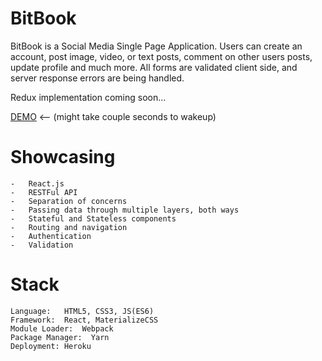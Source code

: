 # BitBook
BitBook is a Social Media Single Page Application. Users can create an account, post image, video, or text posts, comment on other users posts, update profile and much more. All forms are validated client side, and server response errors are being handled. 

Redux implementation coming soon...


[DEMO](https://bitbook-react.herokuapp.com/) <-- (might take couple seconds to wakeup)

# Showcasing 

    -   React.js
    -   RESTFul API
    -   Separation of concerns
    -   Passing data through multiple layers, both ways
    -   Stateful and Stateless components
    -   Routing and navigation
    -   Authentication
    -   Validation

# Stack

    Language:   HTML5, CSS3, JS(ES6)
    Framework:  React, MaterializeCSS
    Module Loader:  Webpack
    Package Manager:  Yarn
    Deployment: Heroku
